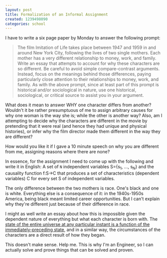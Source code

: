 ```yaml
---
layout: post
title: Formalization of an Informal Assignment
created: 1239498090
categories: school
---
```

I have to write a six page paper by Monday to answer the following prompt:
<blockquote>The film Imitation of Life takes place between 1947 and 1959 in and around New York City, following the lives of two single mothers. Each mother has a very different relationship to money, work, and family. Write an essay that attempts to account for why these characters are so different. Be careful to avoid simple compare-contrast arguments. Instead, focus on the meanings behind those differences, paying particularly close attention to their relationships to money, work, and family. As with the above prompt, since at least part of this prompt is historical and/or sociological in nature, use one historical, sociological, or critical source to assist you in your argument.</blockquote>
What does it mean to answer WHY one character differs from another? Wouldn't it be rather presumptuous of me to assign arbitrary causes for why one woman is the way she is; while the other is another way? Also, am I attempting to decide why the characters are different in the movie by pretending that it were real (and hence they had unique and physical histories), or infer why the film director made them different in the way they are different?

How would you like it if I gave a 10 minute speech on why you are different from me, assigning reasons where there are none?

In essence, for the assignment I need to come up with the following and write it in English: A set of <code>N</code> independent variables S={s<sub>1</sub>, ..., s<sub>N</sub>} and the causality function f:S→C that produces a set of characteristics (dependent variables) C for every set S of independent variables.

The only difference between the two mothers is race. One's black and one is white. Everything else is a consequence of it: in the 1940s-1950s America, being black meant limited career opportunities. But I can't explain why they're different just because of their difference in race.

I might as well write an essay about how this is impossible given the dependent nature of everything but what each character is born with. The <a href="http://dailycow.org/node/145">state of the entire universe at any particular instant is a function of the immediately-preceding state</a>, and in a similar way, the circumstances of the characters are a direct result of how they began.

This doesn't make sense. Help me. This is why I'm an Engineer, so I can actually solve and prove things that can be solved and proven.
